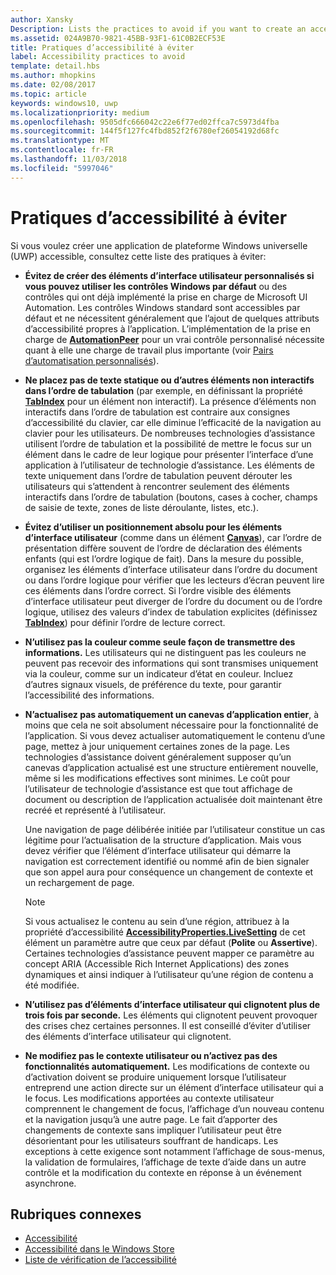 ```yaml
---
author: Xansky
Description: Lists the practices to avoid if you want to create an accessible Universal Windows Platform (UWP) app.
ms.assetid: 024A9B70-9821-45BB-93F1-61C0B2ECF53E
title: Pratiques d’accessibilité à éviter
label: Accessibility practices to avoid
template: detail.hbs
ms.author: mhopkins
ms.date: 02/08/2017
ms.topic: article
keywords: windows10, uwp
ms.localizationpriority: medium
ms.openlocfilehash: 9505dfc666042c22e6f77ed02ffca7c5973d4fba
ms.sourcegitcommit: 144f5f127fc4fbd852f2f6780ef26054192d68fc
ms.translationtype: MT
ms.contentlocale: fr-FR
ms.lasthandoff: 11/03/2018
ms.locfileid: "5997046"
---
```

# <a name="accessibility-practices-to-avoid"></a>Pratiques d’accessibilité à éviter

Si vous voulez créer une application de plateforme Windows universelle (UWP) accessible, consultez cette liste des pratiques à éviter: 

* **Évitez de créer des éléments d’interface utilisateur personnalisés si vous pouvez utiliser les contrôles Windows par défaut** ou des contrôles qui ont déjà implémenté la prise en charge de Microsoft UI Automation. Les contrôles Windows standard sont accessibles par défaut et ne nécessitent généralement que l’ajout de quelques attributs d’accessibilité propres à l’application. L’implémentation de la prise en charge de [**AutomationPeer**](https://msdn.microsoft.com/library/windows/apps/BR209185) pour un vrai contrôle personnalisé nécessite quant à elle une charge de travail plus importante (voir [Pairs d’automatisation personnalisés](custom-automation-peers.md)).
* **Ne placez pas de texte statique ou d’autres éléments non interactifs dans l’ordre de tabulation** (par exemple, en définissant la propriété [**TabIndex**](https://msdn.microsoft.com/library/windows/apps/BR209461) pour un élément non interactif). La présence d’éléments non interactifs dans l’ordre de tabulation est contraire aux consignes d’accessibilité du clavier, car elle diminue l’efficacité de la navigation au clavier pour les utilisateurs. De nombreuses technologies d’assistance utilisent l’ordre de tabulation et la possibilité de mettre le focus sur un élément dans le cadre de leur logique pour présenter l’interface d’une application à l’utilisateur de technologie d’assistance. Les éléments de texte uniquement dans l’ordre de tabulation peuvent dérouter les utilisateurs qui s’attendent à rencontrer seulement des éléments interactifs dans l’ordre de tabulation (boutons, cases à cocher, champs de saisie de texte, zones de liste déroulante, listes, etc.).
* **Évitez d’utiliser un positionnement absolu pour les éléments d’interface utilisateur** (comme dans un élément [**Canvas**](https://msdn.microsoft.com/library/windows/apps/BR209267)), car l’ordre de présentation diffère souvent de l’ordre de déclaration des éléments enfants (qui est l’ordre logique de fait). Dans la mesure du possible, organisez les éléments d’interface utilisateur dans l’ordre du document ou dans l’ordre logique pour vérifier que les lecteurs d’écran peuvent lire ces éléments dans l’ordre correct. Si l’ordre visible des éléments d’interface utilisateur peut diverger de l’ordre du document ou de l’ordre logique, utilisez des valeurs d’index de tabulation explicites (définissez [**TabIndex**](https://msdn.microsoft.com/library/windows/apps/BR209461)) pour définir l’ordre de lecture correct.
* **N’utilisez pas la couleur comme seule façon de transmettre des informations.** Les utilisateurs qui ne distinguent pas les couleurs ne peuvent pas recevoir des informations qui sont transmises uniquement via la couleur, comme sur un indicateur d’état en couleur. Incluez d’autres signaux visuels, de préférence du texte, pour garantir l’accessibilité des informations.
* **N’actualisez pas automatiquement un canevas d’application entier**, à moins que cela ne soit absolument nécessaire pour la fonctionnalité de l’application. Si vous devez actualiser automatiquement le contenu d’une page, mettez à jour uniquement certaines zones de la page. Les technologies d’assistance doivent généralement supposer qu’un canevas d’application actualisé est une structure entièrement nouvelle, même si les modifications effectives sont minimes. Le coût pour l’utilisateur de technologie d’assistance est que tout affichage de document ou description de l’application actualisée doit maintenant être recréé et représenté à l’utilisateur.
  
  Une navigation de page délibérée initiée par l’utilisateur constitue un cas légitime pour l’actualisation de la structure d’application. Mais vous devez vérifier que l’élément d’interface utilisateur qui démarre la navigation est correctement identifié ou nommé afin de bien signaler que son appel aura pour conséquence un changement de contexte et un rechargement de page.

  > [!NOTE]
  > Si vous actualisez le contenu au sein d’une région, attribuez à la propriété d’accessibilité [**AccessibilityProperties.LiveSetting**](https://msdn.microsoft.com/library/windows/apps/JJ191516) de cet élément un paramètre autre que ceux par défaut (**Polite** ou **Assertive**). Certaines technologies d’assistance peuvent mapper ce paramètre au concept ARIA (Accessible Rich Internet Applications) des zones dynamiques et ainsi indiquer à l’utilisateur qu’une région de contenu a été modifiée.

* **N’utilisez pas d’éléments d’interface utilisateur qui clignotent plus de trois fois par seconde.** Les éléments qui clignotent peuvent provoquer des crises chez certaines personnes. Il est conseillé d’éviter d’utiliser des éléments d’interface utilisateur qui clignotent.
* **Ne modifiez pas le contexte utilisateur ou n’activez pas des fonctionnalités automatiquement.** Les modifications de contexte ou d’activation doivent se produire uniquement lorsque l’utilisateur entreprend une action directe sur un élément d’interface utilisateur qui a le focus. Les modifications apportées au contexte utilisateur comprennent le changement de focus, l’affichage d’un nouveau contenu et la navigation jusqu’à une autre page. Le fait d’apporter des changements de contexte sans impliquer l’utilisateur peut être désorientant pour les utilisateurs souffrant de handicaps. Les exceptions à cette exigence sont notamment l’affichage de sous-menus, la validation de formulaires, l’affichage de texte d’aide dans un autre contrôle et la modification du contexte en réponse à un événement asynchrone.

<span id="related_topics"/>

## <a name="related-topics"></a>Rubriques connexes  
* [Accessibilité](accessibility.md)
* [Accessibilité dans le Windows Store](accessibility-in-the-store.md)
* [Liste de vérification de l’accessibilité](accessibility-checklist.md)
